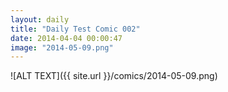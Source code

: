 ```yaml
---
layout: daily
title: "Daily Test Comic 002"
date: 2014-04-04 00:00:47
image: "2014-05-09.png"
---
```

![ALT TEXT]({{ site.url }}/comics/2014-05-09.png)
<style>body {background-image: url({{ site.url }}/comics/2014-05-09.png);}</style>
